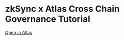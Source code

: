 # zkSync x Atlas Cross Chain Governance Tutorial 

[Open in Atlas](https://app.atlaszk.com/projects?template=https://github.com/atlas-labs-inc/zksync-cross-chain-gov&open=/scripts/main.ts&chainId=280)

